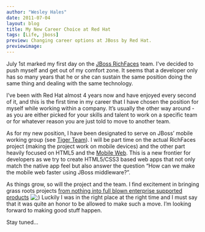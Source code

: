 ```yaml
---
author: "Wesley Hales"
date: 2011-07-04
layout: blog
title: My New Career Choice at Red Hat
tags: [Life, jboss]
preview: Changing career options at JBoss by Red Hat.
previewimage:
---
```


<p><p>July 1st marked my first day on the <a href="http://www.jboss.org/richfaces">JBoss RichFaces</a> team. I've decided to push myself and get out of my comfort zone. It seems that a developer only has so many years that he or she can sustain the same position doing the same thing and dealing with the same technology.</p><p>I’ve been with Red Hat almost 4 years now and have enjoyed every second of it, and this is the first time in my career that I have chosen the position for myself while working within a company. It’s usually the other way around - as you are either picked for your skills and talent to work on a specific team or for whatever reason you are just told to move to another team.</p><p>As for my new position, I have been designated to serve on JBoss’ mobile working group (see <a href="http://en.wikipedia.org/wiki/Tiger_team">Tiger Team</a>). I will be part time on the actual RichFaces project (making the project work on mobile devices) and the other part heavily focused on HTML5 and the <a href="http://en.wikipedia.org/wiki/Mobile_Web">Mobile Web</a>. This is a new frontier for developers as we try to create HTML5/CSS3 based web apps that not only match the native app feel but also answer the question “How can we make the mobile web faster using JBoss middleware?”.</p><p>As things grow, so will the project and the team. I find excitement in bringing grass roots projects <a href="http://www.jboss.org/portletbridge">from nothing into full blown enterprise supported products</a> <img src="http://www.jroller.com/images/smileys/wink.gif" class="smiley" alt=";)" title=";)" /> Luckily I was in the right place at the right time and I must say that it was quite an honor to be allowed to make such a move. I’m looking forward to making good stuff happen.</p></p> 

<p>Stay tuned&#8230;</p>
